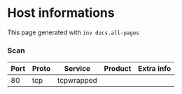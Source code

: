 # Host informations

This page generated with `inv docs.all-pages`


[comment]: (>>HOSTINFOS)


### Scan

| Port | Proto | Service | Product | Extra info |
| ------ | ------ | ------ |------ |------ |
|80|tcp|tcpwrapped|||




[comment]: (<<HOSTINFOS)
